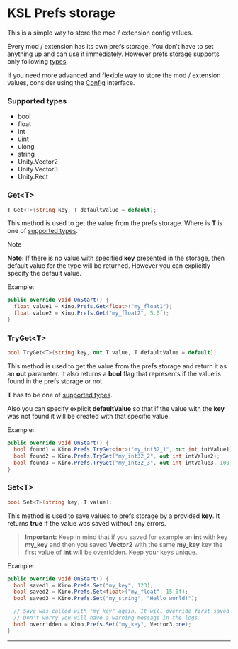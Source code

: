 ﻿# KSL Prefs storage

This is a simple way to store the mod / extension config values.

Every mod / extension has its own prefs storage. You don't have to set anything up and can use it immediately. However prefs storage supports only following [types](#supported-types).

If you need more advanced and flexible way to store the mod / extension values, consider using the [Config](https://github.com/trbflxr/ksl/blob/master/doc/api/config.md) interface.

### Supported types

* bool
* float
* int
* uint
* ulong
* string
* Unity.Vector2
* Unity.Vector3
* Unity.Rect

### Get\<T>

```c#
T Get<T>(string key, T defaultValue = default);
```

This method is used to get the value from the prefs storage. Where is **T** is one of [supported types](#supported-types).

> [!NOTE]  
> **Note:** If there is no value with specified **key** presented in the storage, then default value for the type will be returned. However you can explicitly specify the default value.

Example:

```c#
public override void OnStart() {
  float value1 = Kino.Prefs.Get<float>("my_float1");
  float value2 = Kino.Prefs.Get("my_float2", 5.0f);
}

```

### TryGet\<T>

```c#
bool TryGet<T>(string key, out T value, T defaultValue = default);
```

This method is used to get the value from the prefs storage and return it as an **out** parameter. It also returns a **bool** flag that represents if the value is found in the prefs storage or not.

**T** has to be one of [supported types](#supported-types).

Also you can specify explicit **defaultValue** so that if the value with the **key** was not found it will be created with that specific value.

Example:

```c#
public override void OnStart() {
  bool found1 = Kino.Prefs.TryGet<int>("my_int32_1", out int intValue1);
  bool found2 = Kino.Prefs.TryGet("my_int32_2", out int intValue2);
  bool found3 = Kino.Prefs.TryGet("my_int32_3", out int intValue3, 100);
}

```

### Set\<T>

```c#
bool Set<T>(string key, T value);
```

This method is used to save values to prefs storage by a provided **key**. It returns **true** if the value was saved without any errors.

> **Important:** Keep in mind that if you saved for example an **int** with key **my_key** and then you saved **Vector2** with the same **my_key** key the first value of **int** will be overridden. Keep your keys unique.

Example:

```c#
public override void OnStart() {
  bool saved1 = Kino.Prefs.Set("my_key", 123);
  bool saved2 = Kino.Prefs.Set<float>("my_float", 15.0f);
  bool saved3 = Kino.Prefs.Set("my_string", "Hello world!");

  // Save was called with "my_key" again. It will override first saved value with "my_key" which is 123:int.
  // Don't worry you will have a warning message in the logs.
  bool overridden = Kino.Prefs.Set("my_key", Vector3.one);
}
```

---

